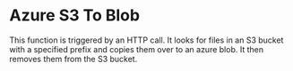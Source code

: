 # Azure S3 To Blob

This function is triggered by an HTTP call. It looks for files in an S3 bucket with a specified prefix and copies them over to an azure blob. It then removes them from the S3 bucket.